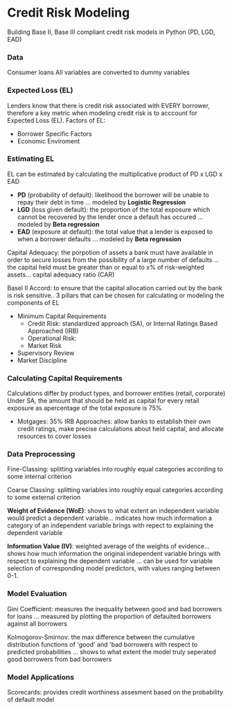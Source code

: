 # Credit Risk Modeling
Building Base II, Base III compliant credit risk models in Python (PD, LGD, EAD)

### Data
Consumer loans
All variables are converted to dummy variables

### Expected Loss (EL)
Lenders know that there is credit risk associated with EVERY borrower, therefore a key metric when modeling credit risk is to acccount for Expected Loss (EL). 
Factors of EL:
* Borrower Specific Factors
* Economic Enviroment


### Estimating EL
EL can be estimated by calculating the multiplicative product of PD x LGD x EAD 
* **PD** (probability of default): likelihood the borrower will be unable to repay their debt in time ... modeled by **Logistic Regression**
* **LGD** (loss given default): the proportion of the total exposure which cannot be recovered by the lender once a default has occured ... modeled by **Beta regression**
* **EAD** (exposure at default): the total value that a lender is exposed to when a borrower defaults ... modeled by **Beta regression**


Capital Adequacy: the porpotion of assets a bank must have available in order to secure losses from the possibility of a large number of defaults ... the capital held must be greater than or equal to x% of risk-weighted assets... capital adequacy ratio (CAR)

Basel II Accord: to ensure that the capital allocation carried out by the bank is risk sensitive.. 3 pillars that can be chosen for calculating or modeling the components of EL
* Minimum Capital Requirements
  * Credit Risk: standardized approach (SA), or Internal Ratings Based Approached (IRB)
  * Operational Risk: 
  * Market Risk
* Supervisory Review
* Market Discipline


### Calculating Capital Requirements
Calculations differ by product types, and borrower entities (retail, corporate)
Under SA, the amount that should be held as capital for every retail exposure as apercentage of the total exposure is 75%
* Motgages: 35%
IRB Approaches: allow banks to establish their own credit ratings, make precise calculations about held capital, and allocate resources to cover losses

### Data Preprocessing
Fine-Classing: splitting variables into roughly equal categories according to some internal criterion

Coarse Classing: splitting variables into roughly equal categories according to some external criterion

**Weight of Evidence (WoE)**: shows to what extent an independent variable would predict a dependent variable... indicates how much information a category of an independent variable brings with repect to explaining the dependent variable

**Information Value (IV)**: weighted average of the weights of evidence... shows how much information the original independent variable brings with respect to explaining the dependent variable ... can be used for variable selection of corresponding model predictors, with values ranging between 0-1.



### Model Evaluation

Gini Coefficient: measures the inequality between good and bad borrowers for loans ... measured by plotting the proportion of defaulted borrowers against all borrowers

Kolmogorov-Smirnov: the max difference between the cumulative distribution functions of 'good' and 'bad borrowers with respect to predicted probabilities ... shows to what extent the model truly seperated good borrowers from bad borrowers


### Model Applications

Scorecards: provides credit worthiness assesment based on the probability of default model
